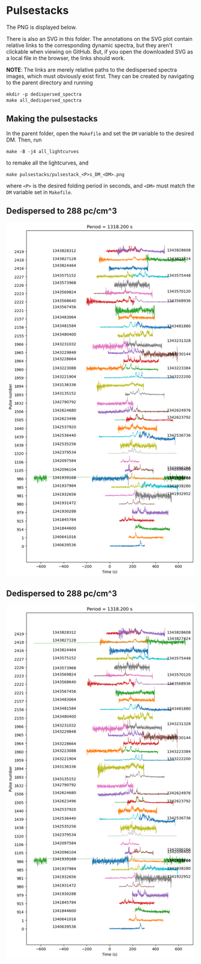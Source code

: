 # Pulsestacks

The PNG is displayed below.

There is also an SVG in this folder.
The annotations on the SVG plot contain relative links to the corresponding dynamic spectra, but they aren't clickable when viewing on GitHub.
But, if you open the downloaded SVG as a local file in the browser, the links should work.

**NOTE**: The links are merely relative paths to the dedispersed spectra images, which must obviously exist first.
They can be created by navigating to the parent directory and running
```
mkdir -p dedispersed_spectra
make all_dedispersed_spectra
```

## Making the pulsestacks

In the parent folder, open the `Makefile` and set the `DM` variable to the desired DM.
Then, run
```
make -B -j4 all_lightcurves
```
to remake all the lightcurves, and
```
make pulsestacks/pulsestack_<P>s_DM_<DM>.png
```
where `<P>` is the desired folding period in seconds, and `<DM>` must match the `DM` variable set in `Makefile`.

## Dedispersed to 288 pc/cm^3

![1318.2 seconds, DM = 288](pulsestack_1318.2s_DM_288.png)

## Dedispersed to 288 pc/cm^3

![1318.2 seconds, DM = 275](pulsestack_1318.2s_DM_275.png)

